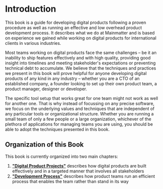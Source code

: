 <h1 class="supporting-chapter-title" id="introduction">Introduction</h1>

This book is a guide for developing digital products following a proven
procedure as well as running an effective and low overhead product development
process. It describes what we do at Mainmatter and is based on experience we
gained while working on digital products for international clients in various
industries.

Most teams working on digital products face the same challenges – be it an
inability to ship features effectively and with high quality, providing good
insight into timelines and meeting stakeholder's expectations or preventing
technical debt to accumulate. We believe that the techniques and practices we
present in this book will prove helpful for anyone developing digital products
of any kind in any industry – whether you are a CTO of an established company, a
founder looking to set up their own product team, a product manager, designer or
developer.

The specific tool setup that works great for one team might not work as well for
another one. That is why instead of focussing on any precise software, we focus
on the underlying values and techniques that are independent of any particular
tools or organizational structure. Whether you are running a small team of only
a few people or a large organization, whichever of the plethora of applications
for managing teams you are using, you should be able to adopt the techniques
presented in this book.

## Organization of this Book

This book is currently organized into two main chapters:

1. [**"Digital Product Projects"**](../../project-procedure/digital-projects#digital-product-projects)
   describes how digital products are built effectively and in a targeted manner
   that involves all stakeholders
2. [**"Development Process"**](../../development-process/#development-process)
   describes how product teams run an efficient process that enables the team
   rather than stand in its way
